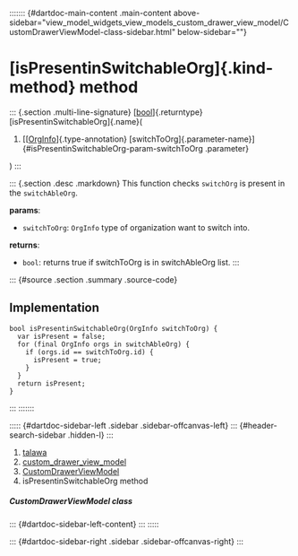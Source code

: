 ::::::: {#dartdoc-main-content .main-content above-sidebar="view_model_widgets_view_models_custom_drawer_view_model/CustomDrawerViewModel-class-sidebar.html" below-sidebar=""}
<div>

# [isPresentinSwitchableOrg]{.kind-method} method

</div>

::: {.section .multi-line-signature}
[[bool](https://api.flutter.dev/flutter/dart-core/bool-class.html)]{.returntype}
[isPresentinSwitchableOrg]{.name}(

1.  [[[OrgInfo](../../models_organization_org_info/OrgInfo-class.html)]{.type-annotation}
    [switchToOrg]{.parameter-name}]{#isPresentinSwitchableOrg-param-switchToOrg
    .parameter}

)
:::

::: {.section .desc .markdown}
This function checks `switchOrg` is present in the `switchAbleOrg`.

**params**:

-   `switchToOrg`: `OrgInfo` type of organization want to switch into.

**returns**:

-   `bool`: returns true if switchToOrg is in switchAbleOrg list.
:::

::: {#source .section .summary .source-code}
## Implementation

``` language-dart
bool isPresentinSwitchableOrg(OrgInfo switchToOrg) {
  var isPresent = false;
  for (final OrgInfo orgs in switchAbleOrg) {
    if (orgs.id == switchToOrg.id) {
      isPresent = true;
    }
  }
  return isPresent;
}
```
:::
:::::::

::::: {#dartdoc-sidebar-left .sidebar .sidebar-offcanvas-left}
::: {#header-search-sidebar .hidden-l}
:::

1.  [talawa](../../index.html)
2.  [custom_drawer_view_model](../../view_model_widgets_view_models_custom_drawer_view_model/)
3.  [CustomDrawerViewModel](../../view_model_widgets_view_models_custom_drawer_view_model/CustomDrawerViewModel-class.html)
4.  isPresentinSwitchableOrg method

##### CustomDrawerViewModel class

::: {#dartdoc-sidebar-left-content}
:::
:::::

::: {#dartdoc-sidebar-right .sidebar .sidebar-offcanvas-right}
:::
